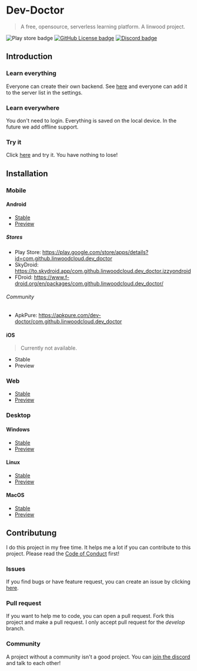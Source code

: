# Dev-Doctor

> A free, opensource, serverless learning platform. A linwood project.

![Play store badge](https://img.shields.io/endpoint?color=green&style=for-the-badge&url=https%3A%2F%2Fplayshields.herokuapp.com%2Fplay%3Fi%3Dcom.github.linwoodcloud.dev_doctor%26l%3DPlay%2520Store%26m%3D%24version)
[![GitHub License badge](https://img.shields.io/github/license/LinwoodCloud/dev_doctor?style=for-the-badge)](https://github.com/LinwoodCloud/dev_doctor/blob/main/LICENSE)
[![Discord badge](https://img.shields.io/discord/735424757142519848?style=for-the-badge)](https://discord.linwood.tk)

## Introduction

### Learn everything

Everyone can create their own backend. See [here](https://linwood.tk/docs/dev-doctor/own-backend) and everyone can add it to the server list in the settings.

### Learn everywhere

You don't need to login. Everything is saved on the local device. In the future we add offline support.

### Try it

Click [here](https://dev-doctor.cf) and try it. You have nothing to lose!

## Installation

### Mobile

#### Android

* [Stable](https://github.com/LinwoodCloud/dev_doctor/releases/download/release/app-release.apk)
* [Preview](https://github.com/LinwoodCloud/dev_doctor/releases/download/preview/app-release.apk)

##### Stores

* Play Store: <https://play.google.com/store/apps/details?id=com.github.linwoodcloud.dev_doctor>
* SkyDroid: <https://to.skydroid.app/com.github.linwoodcloud.dev_doctor.izzyondroid>
* FDroid: <https://www.f-droid.org/en/packages/com.github.linwoodcloud.dev_doctor/>

###### Community

* ApkPure: <https://apkpure.com/dev-doctor/com.github.linwoodcloud.dev_doctor>

#### iOS

> Currently not available.

* Stable
* Preview

### Web

* [Stable](https://dev-doctor.cf)
* [Preview](https://preview.dev-doctor.cf)

### Desktop

#### Windows

* [Stable](https://github.com/LinwoodCloud/dev_doctor/releases/download/release/windows.zip)
* [Preview](https://github.com/LinwoodCloud/dev_doctor/releases/download/preview/windows.zip)

#### Linux

* [Stable](https://github.com/LinwoodCloud/dev_doctor/releases/download/release/linux.zip)
* [Preview](https://github.com/LinwoodCloud/dev_doctor/releases/download/preview/linux.zip)

#### MacOS

* [Stable](https://github.com/LinwoodCloud/dev_doctor/releases/download/release/macos.zip)
* [Preview](https://github.com/LinwoodCloud/dev_doctor/releases/download/preview/macos.zip)

## Contributung

I do this project in my free time. It helps me a lot if you can contribute to this project.
Please read the [Code of Conduct](CODE_OF_CONDUCT.md) first!

### Issues

If you find bugs or have feature request, you can create an issue by clicking [here](https://github.com/LinwoodCloud/dev_doctor/issues/new/choose).

### Pull request

If you want to help me to code, you can open a pull request. Fork this project and make a pull request. I only accept pull request for the *develop* branch.

### Community

A project without a community isn't a good project. You can [join the discord](https://discord.linwood.tk) and talk to each other!
